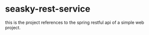 # seasky-rest-service
this is the project references to the spring restful api of a simple web project.
